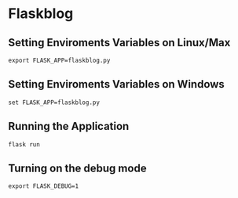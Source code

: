 # Flaskblog

## Setting Enviroments Variables on Linux/Max

	export FLASK_APP=flaskblog.py

## Setting Enviroments Variables on Windows

	set FLASK_APP=flaskblog.py

## Running the Application

	flask run
## Turning on the debug mode

	export FLASK_DEBUG=1
